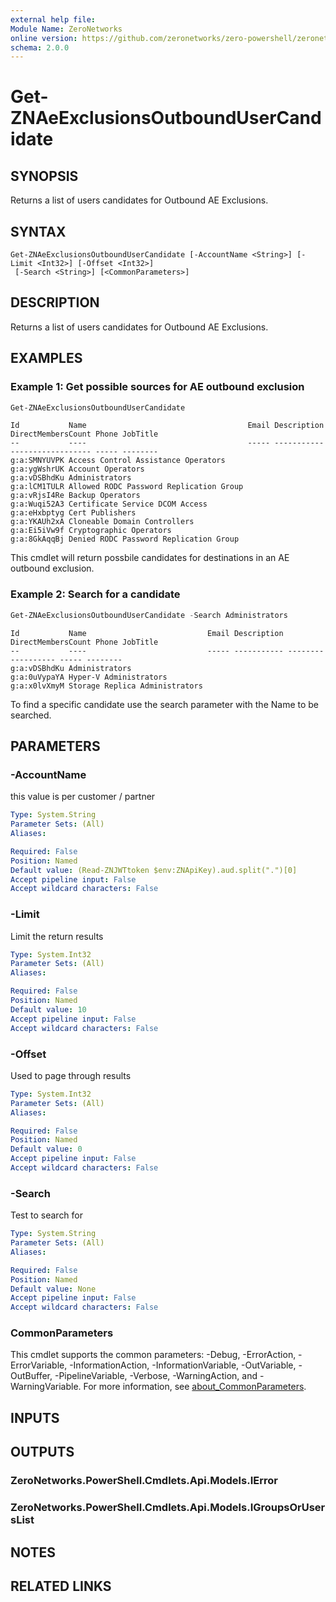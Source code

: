 ```yaml
---
external help file:
Module Name: ZeroNetworks
online version: https://github.com/zeronetworks/zero-powershell/zeronetworks/get-znaeexclusionsoutboundusercandidate
schema: 2.0.0
---
```


# Get-ZNAeExclusionsOutboundUserCandidate

## SYNOPSIS
Returns a list of users candidates for Outbound AE Exclusions.

## SYNTAX

```
Get-ZNAeExclusionsOutboundUserCandidate [-AccountName <String>] [-Limit <Int32>] [-Offset <Int32>]
 [-Search <String>] [<CommonParameters>]
```

## DESCRIPTION
Returns a list of users candidates for Outbound AE Exclusions.

## EXAMPLES

### Example 1: Get possible sources for AE outbound exclusion
```powershell
Get-ZNAeExclusionsOutboundUserCandidate
```

```output
Id           Name                                    Email Description DirectMembersCount Phone JobTitle
--           ----                                    ----- ----------- ------------------ ----- --------
g:a:SMNYUVPK Access Control Assistance Operators                                                
g:a:ygWshrUK Account Operators                                                                  
g:a:vDSBhdKu Administrators                                                                     
g:a:lCM1TULR Allowed RODC Password Replication Group                                            
g:a:vRjsI4Re Backup Operators                                                                   
g:a:Wuqi52A3 Certificate Service DCOM Access                                                    
g:a:eHxbptyg Cert Publishers                                                                    
g:a:YKAUh2xA Cloneable Domain Controllers                                                       
g:a:Ei5iVw9f Cryptographic Operators                                                            
g:a:8GkAqqBj Denied RODC Password Replication Group 
```

This cmdlet will return possbile candidates for destinations in an AE outbound exclusion.

### Example 2: Search for a candidate
```powershell
Get-ZNAeExclusionsOutboundUserCandidate -Search Administrators
```

```output
Id           Name                           Email Description DirectMembersCount Phone JobTitle
--           ----                           ----- ----------- ------------------ ----- --------
g:a:vDSBhdKu Administrators                                                            
g:a:0uVypaYA Hyper-V Administrators                                                    
g:a:x0lvXmyM Storage Replica Administrators 
```

To find a specific candidate use the search parameter with the Name to be searched.

## PARAMETERS

### -AccountName
this value is per customer / partner

```yaml
Type: System.String
Parameter Sets: (All)
Aliases:

Required: False
Position: Named
Default value: (Read-ZNJWTtoken $env:ZNApiKey).aud.split(".")[0]
Accept pipeline input: False
Accept wildcard characters: False
```

### -Limit
Limit the return results

```yaml
Type: System.Int32
Parameter Sets: (All)
Aliases:

Required: False
Position: Named
Default value: 10
Accept pipeline input: False
Accept wildcard characters: False
```

### -Offset
Used to page through results

```yaml
Type: System.Int32
Parameter Sets: (All)
Aliases:

Required: False
Position: Named
Default value: 0
Accept pipeline input: False
Accept wildcard characters: False
```

### -Search
Test to search for

```yaml
Type: System.String
Parameter Sets: (All)
Aliases:

Required: False
Position: Named
Default value: None
Accept pipeline input: False
Accept wildcard characters: False
```

### CommonParameters
This cmdlet supports the common parameters: -Debug, -ErrorAction, -ErrorVariable, -InformationAction, -InformationVariable, -OutVariable, -OutBuffer, -PipelineVariable, -Verbose, -WarningAction, and -WarningVariable. For more information, see [about_CommonParameters](http://go.microsoft.com/fwlink/?LinkID=113216).

## INPUTS

## OUTPUTS

### ZeroNetworks.PowerShell.Cmdlets.Api.Models.IError

### ZeroNetworks.PowerShell.Cmdlets.Api.Models.IGroupsOrUsersList

## NOTES

## RELATED LINKS

